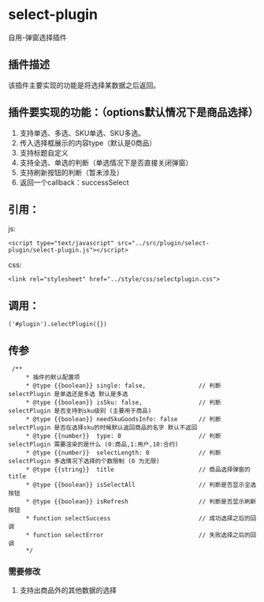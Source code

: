 # select-plugin
自用-弹窗选择插件

## 插件描述
该插件主要实现的功能是将选择某数据之后返回。

## 插件要实现的功能：（options默认情况下是商品选择）
1. 支持单选、多选、SKU单选、SKU多选。
2. 传入选择框展示的内容type（默认是0商品）
3. 支持标题自定义
4. 支持全选、单选的判断（单选情况下是否直接关闭弹窗）
5. 支持刷新按钮的判断（暂未涉及）
6. 返回一个callback：successSelect

## 引用：
js:
```
<script type="text/javascript" src="../src/plugin/select-plugin/select-plugin.js"></script>
```
css:
```
<link rel="stylesheet" href="../style/css/selectplugin.css">
```

## 调用：
```
('#plugin').selectPlugin({})
```
## 传参
```
 /**
     * 插件的默认配置项
     * @type {{boolean}} single: false,               // 判断 selectPlugin 是单选还是多选 默认是多选
     * @type {{boolean}} isSku: false,                // 判断 selectPlugin 是否支持到sku级别 (主要用于商品)
     * @type {{boolean}} needSkuGoodsInfo: false      // 判断 selectPlugin 是否在选择sku的时候默认返回商品的名字 默认不返回
     * @type {{number}}  type: 0                      // 判断 selectPlugin 需要渲染的是什么 (0:商品,1:用户,10:合约)
     * @type {{number}}  selectLength: 0              // 判断 selectPlugin 多选情况下选择的个数限制 (0 为无限)
     * @type {{string}}  title                        // 商品选择弹窗的title
     * @type {{boolean}} isSelectAll                  // 判断是否显示全选按钮
     * @type {{boolean}} isRefresh                    // 判断是否显示刷新按钮
     * function selectSuccess                         // 成功选择之后的回调
     * function selectError                           // 失败选择之后的回调
     */
 ```
### 需要修改
 1. 支持出商品外的其他数据的选择
 
